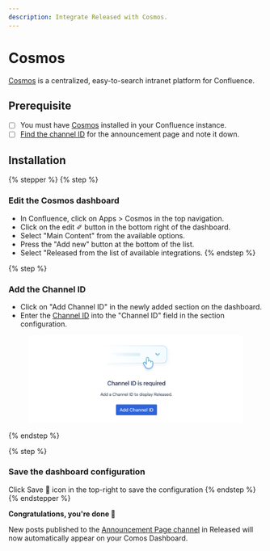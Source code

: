 ```yaml
---
description: Integrate Released with Cosmos.
---
```


# Cosmos

[Cosmos](https://marketplace.atlassian.com/apps/1230540/cosmos-intranet-for-confluence-free?tab=overview\&hosting=cloud) is a centralized, easy-to-search intranet platform for Confluence.

## Prerequisite&#x20;

* [ ] You must have [Cosmos](https://marketplace.atlassian.com/apps/1230540/cosmos-intranet-for-confluence-free?tab=overview\&hosting=cloud) installed in your Confluence instance.&#x20;
* [ ] [Find the channel ID](../../resources/how-tos/finding-the-channel-id.md) for the announcement page and note it down.&#x20;

## Installation

{% stepper %}
{% step %}
### Edit the Cosmos dashboard

* In Confluence, click on Apps > Cosmos in the top navigation.&#x20;
* Click on the edit ✐ button in the bottom right of the dashboard.&#x20;
* Select "Main Content" from the available options.
* Press the "Add new" button at the bottom of the list. &#x20;
* Select "Released from the list of available integrations.&#x20;
{% endstep %}

{% step %}
### Add the Channel ID

* Click on "Add Channel ID" in the newly added section on the dashboard.
* Enter the [Channel ID](../../resources/how-tos/finding-the-channel-id.md) into the "Channel ID" field in the section configuration.&#x20;

<figure><img src="../../.gitbook/assets/image (2) (1).png" alt=""><figcaption></figcaption></figure>
{% endstep %}

{% step %}
### Save the dashboard configuration

Click Save 💾 icon in the top-right to save the configuration
{% endstep %}
{% endstepper %}

**Congratulations, you're done 🎉**

New posts published to the [Announcement Page channel](../changelog/publishing.md#announcement-page) in Released will now automatically appear on your Comos Dashboard.&#x20;
